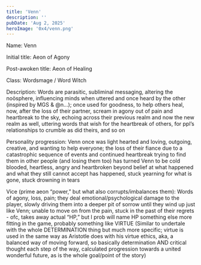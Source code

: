 ```yaml
---
title: 'Venn'
description: ''
pubDate: 'Aug 2, 2025'
heroImage: '0x4/venn.png'
---
```


Name: Venn

Initial title: Aeon of Agony

Post-awoken title: Aeon of Healing

Class: Wordsmage / Word Witch

Description: Words are parasitic, subliminal messaging, altering the noösphere, influencing minds when uttered and once heard by the other (inspired by MGS & @n…); once used for goodness, to help others heal, now, after the loss of their partner, scream in agony out of pain and heartbreak to the sky, echoing across their previous realm and now the new realm as well, uttering words that wish for the heartbreak of others, for ppl’s relationships to crumble as did theirs, and so on

Personality progression: Venn once was light hearted and loving, outgoing, creative, and wanting to help everyone; the loss of their fiance due to a catastrophic sequence of events and continued heartbreak trying to find them in other people (and losing them too) has turned Venn to be cold blooded, heartless, angry and heartbroken beyond belief at what happened and what they still cannot accept has happened, stuck yearning for what is gone, stuck drowning in tears

Vice (prime aeon “power,” but what also corrupts/imbalances them): Words of agony, loss, pain; they deal emotional/psychological damage to the player, slowly driving them into a deeper pit of sorrow until they wind up just like Venn; unable to move on from the pain, stuck in the past of their regrets - ofc, takes away actual “HP,” but I prob will name HP something else more fitting in the game, probably something like VIRTUE
(Similar to undertale with the whole DETERMINATION thing but much more specific; virtue is used in the same way as Aristotle does with his virtue ethics, aka, a balanced way of moving forward, so basically determination AND critical thought each step of the way, calculated progression towards a united wonderful future, as is the whole goal/point of the story)
